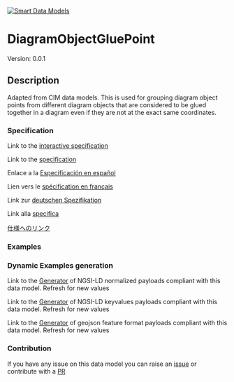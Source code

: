 [![Smart Data Models](https://smartdatamodels.org/wp-content/uploads/2022/01/SmartDataModels_logo.png "Logo")](https://smartdatamodels.org)
# DiagramObjectGluePoint
Version: 0.0.1

## Description 

Adapted from CIM data models. This is used for grouping diagram object points from different diagram objects that are considered to be glued together in a diagram even if they are not at the exact same coordinates.
### Specification

Link to the [interactive specification](https://swagger.lab.fiware.org/?url=https://smart-data-models.github.io/dataModel.EnergyCIM/DiagramObjectGluePoint/swagger.yaml)

Link to the [specification](https://github.com/smart-data-models/dataModel.EnergyCIM/blob/master/DiagramObjectGluePoint/doc/spec.md)

Enlace a la [Especificación en español](https://github.com/smart-data-models/dataModel.EnergyCIM/blob/master/DiagramObjectGluePoint/doc/spec_ES.md)

Lien vers le [spécification en français](https://github.com/smart-data-models/dataModel.EnergyCIM/blob/master/DiagramObjectGluePoint/doc/spec_FR.md)

Link zur [deutschen Spezifikation](https://github.com/smart-data-models/dataModel.EnergyCIM/blob/master/DiagramObjectGluePoint/doc/spec_DE.md)

Link alla [specifica](https://github.com/smart-data-models/dataModel.EnergyCIM/blob/master/DiagramObjectGluePoint/doc/spec_IT.md)

[仕様へのリンク](https://github.com/smart-data-models/dataModel.EnergyCIM/blob/master/DiagramObjectGluePoint/doc/spec_JA.md)
### Examples
### Dynamic Examples generation

Link to the [Generator](https://smartdatamodels.org/extra/ngsi-ld_generator.php?schemaUrl=https://raw.githubusercontent.com/smart-data-models/dataModel.EnergyCIM/master/DiagramObjectGluePoint/schema.json&email=info@smartdatamodels.org) of NGSI-LD normalized payloads compliant with this data model. Refresh for new values

Link to the [Generator](https://smartdatamodels.org/extra/ngsi-ld_generator_keyvalues.php?schemaUrl=https://raw.githubusercontent.com/smart-data-models/dataModel.EnergyCIM/master/DiagramObjectGluePoint/schema.json&email=info@smartdatamodels.org) of NGSI-LD keyvalues payloads compliant with this data model. Refresh for new values

Link to the [Generator](https://smartdatamodels.org/extra/geojson_features_generator.php?schemaUrl=https://raw.githubusercontent.com/smart-data-models/dataModel.EnergyCIM/master/DiagramObjectGluePoint/schema.json&email=info@smartdatamodels.org) of geojson feature format payloads compliant with this data model. Refresh for new values
### Contribution

 If you have any issue on this data model you can raise an [issue](https://github.com/smart-data-models/dataModel.EnergyCIM/issues)  or contribute with a [PR](https://github.com/smart-data-models/dataModel.EnergyCIM/pulls)